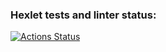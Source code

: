 ### Hexlet tests and linter status:
[![Actions Status](https://github.com/twogog/frontend-project-46/workflows/hexlet-check/badge.svg)](https://github.com/twogog/frontend-project-46/actions)